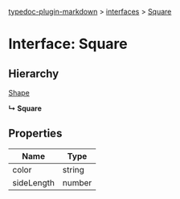 [typedoc-plugin-markdown](../index.md) > [interfaces](../modules/interfaces.md) > [Square](../interfaces/interfaces.square.md)



# Interface: Square

## Hierarchy


 [Shape](interfaces.shape.md)

**↳ Square**








## Properties

| Name  | Type                
| ------ | ------------------- 
| color | string
| sideLength | number

